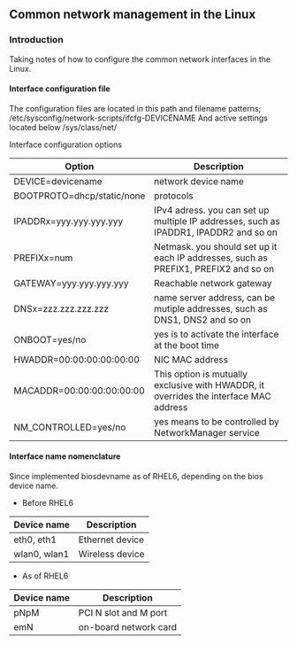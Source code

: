 ## Common network management in the Linux

### Introduction

Taking notes of how to configure the common network interfaces in the Linux.

#### Interface configuration file

The configuration files are located in this path and filename patterns; /etc/sysconfig/network-scripts/ifcfg-DEVICENAME
And active settings located below /sys/class/net/

Interface configuration options

Option | Description
-|-
DEVICE=devicename | network device name
BOOTPROTO=dhcp/static/none | protocols
IPADDRx=yyy.yyy.yyy.yyy | IPv4 adress. you can set up multiple IP addresses, such as IPADDR1, IPADDR2 and so on
PREFIXx=num | Netmask. you should set up it each IP addresses, such as PREFIX1, PREFIX2 and so on
GATEWAY=yyy.yyy.yyy.yyy | Reachable network gateway
DNSx=zzz.zzz.zzz.zzz | name server address, can be mutiple addresses, such as DNS1, DNS2 and so on
ONBOOT=yes/no | yes is to activate the interface at the boot time
HWADDR=00:00:00:00:00:00 | NIC MAC address
MACADDR=00:00:00:00:00:00 | This option is mutually exclusive with HWADDR, it overrides the interface MAC address
NM_CONTROLLED=yes/no | yes means to be controlled by NetworkManager service

#### Interface name nomenclature

Since implemented biosdevname as of RHEL6, depending on the bios device name.

* Before RHEL6

Device name | Description
-|-
eth0, eth1 | Ethernet device
wlan0, wlan1 | Wireless device

* As of RHEL6

Device name | Description
-|-
pNpM | PCI N slot and M port
emN | on-board network card

